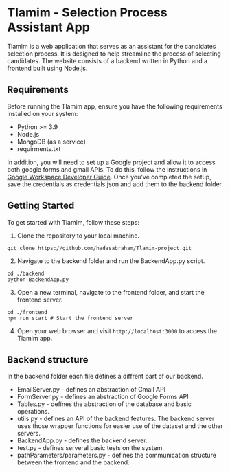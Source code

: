 # Tlamim - Selection Process Assistant App

Tlamim is a web application that serves as an assistant for the candidates selection process. It is designed to help streamline the process of selecting candidates. The website consists of a backend written in Python and a frontend built using Node.js.

## Requirements

Before running the Tlamim app, ensure you have the following requirements installed on your system:

- Python >= 3.9
- Node.js
- MongoDB (as a service)
- requirments.txt

In addition, you will need to set up a Google project and allow it to access both google forms and gmail APIs. To do this, follow the instructions in [Google Workspace Developer Guide](https://developers.google.com/workspace/guides/get-started). Once you've completed the setup, save the credentials as credentials.json and add them to the backend folder.


## Getting Started

To get started with Tlamim, follow these steps:

1. Clone the repository to your local machine.

```
git clone https://github.com/hadasabraham/Tlamim-project.git
```

2. Navigate to the backend folder and run the BackendApp.py script.

```
cd ./backend
python BackendApp.py
```

3. Open a new terminal, navigate to the frontend folder, and start the frontend server.

```
cd ./frontend
npm run start # Start the frontend server
```

4. Open your web browser and visit `http://localhost:3000` to access the Tlamim app.


## Backend structure

In the backend folder each file defines a diffrent part of our backend.
- EmailServer.py - defines an abstraction of Gmail API
- FormServer.py - defines an abstraction of Google Forms API
- Tables.py - defines the abstraction of the database and basic operations.  
- utils.py - defines an API of the backend features. The backend server uses those wrapper functions for easier use of the dataset and the other servers.
- BackendApp.py - defines the backend server. 
- test.py - defines serveral basic tests on the system.
- pathParameters/parameters.py - defines the communication structure between the frontend and the backend.


